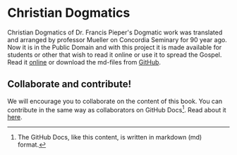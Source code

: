 # Christian Dogmatics
Christian Dogmatics of Dr. Francis Pieper's Dogmatic work was translated and arranged by professor Mueller on Concordia Seminary for 90 year ago. Now it is in the Public Domain and with this project it is made  available for students or other that wish to read it online or use it to spread the Gospel. Read it [online](https://Christian-Dogmatics.vercel.app) or download the md-files from [GitHub](https://github.com/LutherApp/Christian-Dogmatics/tree/main/content).

## Collaborate and contribute!
We will encourage you to collaborate on the content of this book. You can contribute in the same way as collaborators on GitHub Docs[^1]. Read about it [here](https://docs.github.com/en/contributing/collaborating-on-github-docs/about-contributing-to-github-docs).

[^1]: The GitHub Docs, like this content, is written in markdown (md) format.
